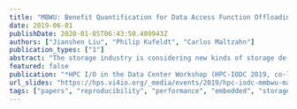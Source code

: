 ```yaml
---
title: "MBWU: Benefit Quantification for Data Access Function Offloading"
date: 2019-06-01
publishDate: 2020-01-05T06:43:50.409943Z
authors: ["Jianshen Liu", "Philip Kufeldt", "Carlos Maltzahn"]
publication_types: ["1"]
abstract: "The storage industry is considering new kinds of storage de- vices that support data access function offloading, i.e. the ability to perform data access functions on the storage device itself as opposed to performing it on a separate compute system to which the storage device is connected. But what is the benefit of offloading to a storage device that is controlled by an embedded platform, very different from a host platform? To quantify the benefit, we need a measurement methodology that enables apple-to-apple comparisons between different platforms. We propose a Media-based Work Unit (MBWU, pronounced ''MibeeWu''), and an MBWU-based measurement methodology to standardize the platform efficiency evaluation so as to quantify the benefit of offloading. To demonstrate the merit of this methodology, we implemented a prototype to automate quantifying the benefit of offloading the key-value data access function."
featured: false
publication: "*HPC I/O in the Data Center Workshop (HPC-IODC 2019, co-located with ISC-HPC 2019)*"
url_slides: "https://hps.vi4io.org/_media/events/2019/hpc-iodc-mmbwu-maltzahn.pdf"
tags: ["papers", "reproducibility", "performance", "embedded", "storage", "eusocial"]
---
```


